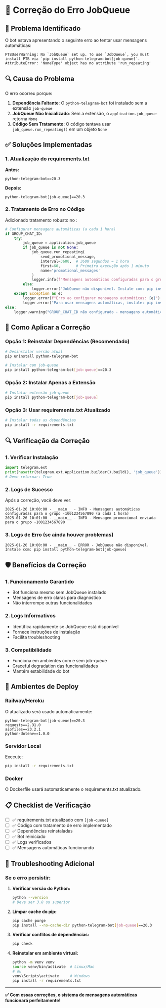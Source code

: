 # 🔧 Correção do Erro JobQueue

## 🚨 Problema Identificado

O bot estava apresentando o seguinte erro ao tentar usar mensagens automáticas:

```
PTBUserWarning: No `JobQueue` set up. To use `JobQueue`, you must install PTB via `pip install python-telegram-bot[job-queue]`.
AttributeError: 'NoneType' object has no attribute 'run_repeating'
```

## 🔍 Causa do Problema

O erro ocorreu porque:

1. **Dependência Faltante**: O `python-telegram-bot` foi instalado sem a extensão `job-queue`
2. **JobQueue Não Inicializado**: Sem a extensão, o `application.job_queue` retorna `None`
3. **Código Sem Tratamento**: O código tentava usar `job_queue.run_repeating()` em um objeto `None`

## ✅ Soluções Implementadas

### 1. Atualização do requirements.txt

**Antes:**
```
python-telegram-bot==20.3
```

**Depois:**
```
python-telegram-bot[job-queue]==20.3
```

### 2. Tratamento de Erro no Código

Adicionado tratamento robusto no <mcfile name="bot.py" path="c:\\Users\\Caio Henrique\\Desktop\\Oferta Recheio\\Black hot\\bot-packs\\bot.py"></mcfile>:

```python
# Configurar mensagens automáticas (a cada 1 hora)
if GROUP_CHAT_ID:
    try:
        job_queue = application.job_queue
        if job_queue is not None:
            job_queue.run_repeating(
                send_promotional_message,
                interval=3600,  # 3600 segundos = 1 hora
                first=60,       # Primeira execução após 1 minuto
                name='promotional_messages'
            )
            logger.info(f"Mensagens automáticas configuradas para o grupo {GROUP_CHAT_ID} (a cada 1 hora)")
        else:
            logger.error("JobQueue não disponível. Instale com: pip install python-telegram-bot[job-queue]")
    except Exception as e:
        logger.error(f"Erro ao configurar mensagens automáticas: {e}")
        logger.error("Para usar mensagens automáticas, instale: pip install python-telegram-bot[job-queue]")
else:
    logger.warning("GROUP_CHAT_ID não configurado - mensagens automáticas desabilitadas")
```

## 🚀 Como Aplicar a Correção

### Opção 1: Reinstalar Dependências (Recomendado)

```bash
# Desinstalar versão atual
pip uninstall python-telegram-bot

# Instalar com job-queue
pip install python-telegram-bot[job-queue]==20.3
```

### Opção 2: Instalar Apenas a Extensão

```bash
# Instalar extensão job-queue
pip install python-telegram-bot[job-queue]
```

### Opção 3: Usar requirements.txt Atualizado

```bash
# Instalar todas as dependências
pip install -r requirements.txt
```

## 🔍 Verificação da Correção

### 1. Verificar Instalação

```python
import telegram.ext
print(hasattr(telegram.ext.Application.builder().build(), 'job_queue'))
# Deve retornar: True
```

### 2. Logs de Sucesso

Após a correção, você deve ver:

```
2025-01-26 10:00:00 - __main__ - INFO - Mensagens automáticas configuradas para o grupo -1001234567890 (a cada 1 hora)
2025-01-26 10:01:00 - __main__ - INFO - Mensagem promocional enviada para o grupo -1001234567890
```

### 3. Logs de Erro (se ainda houver problemas)

```
2025-01-26 10:00:00 - __main__ - ERROR - JobQueue não disponível. Instale com: pip install python-telegram-bot[job-queue]
```

## 🛡️ Benefícios da Correção

### 1. **Funcionamento Garantido**
- Bot funciona mesmo sem JobQueue instalado
- Mensagens de erro claras para diagnóstico
- Não interrompe outras funcionalidades

### 2. **Logs Informativos**
- Identifica rapidamente se JobQueue está disponível
- Fornece instruções de instalação
- Facilita troubleshooting

### 3. **Compatibilidade**
- Funciona em ambientes com e sem job-queue
- Graceful degradation das funcionalidades
- Mantém estabilidade do bot

## 🔧 Ambientes de Deploy

### Railway/Heroku

O <mcfile name="requirements.txt" path="c:\\Users\\Caio Henrique\\Desktop\\Oferta Recheio\\Black hot\\bot-packs\\requirements.txt"></mcfile> atualizado será usado automaticamente:

```
python-telegram-bot[job-queue]==20.3
requests==2.31.0
aiofiles==23.2.1
python-dotenv==1.0.0
```

### Servidor Local

Execute:

```bash
pip install -r requirements.txt
```

### Docker

O Dockerfile usará automaticamente o requirements.txt atualizado.

## 📋 Checklist de Verificação

- [ ] ✅ requirements.txt atualizado com `[job-queue]`
- [ ] ✅ Código com tratamento de erro implementado
- [ ] ✅ Dependências reinstaladas
- [ ] ✅ Bot reiniciado
- [ ] ✅ Logs verificados
- [ ] ✅ Mensagens automáticas funcionando

## 🚨 Troubleshooting Adicional

### Se o erro persistir:

1. **Verificar versão do Python:**
   ```bash
   python --version
   # Deve ser 3.8 ou superior
   ```

2. **Limpar cache do pip:**
   ```bash
   pip cache purge
   pip install --no-cache-dir python-telegram-bot[job-queue]==20.3
   ```

3. **Verificar conflitos de dependências:**
   ```bash
   pip check
   ```

4. **Reinstalar em ambiente virtual:**
   ```bash
   python -m venv venv
   source venv/bin/activate  # Linux/Mac
   # ou
   venv\Scripts\activate     # Windows
   pip install -r requirements.txt
   ```

---

**✅ Com essas correções, o sistema de mensagens automáticas funcionará perfeitamente!**